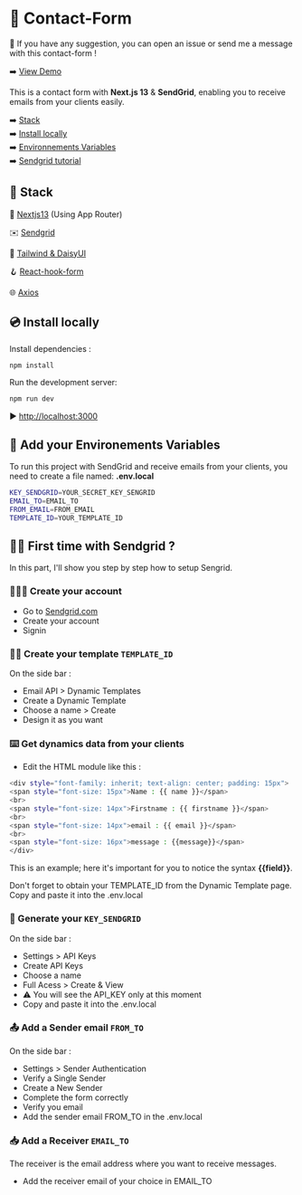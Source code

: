 # 📮 Contact-Form

📝 If you have any suggestion, you can open an issue or send me a message with this contact-form !

➡️ [View Demo](https://contact-form-with-sendgrid.vercel.app/)

This is a contact form with **Next.js 13** & **SendGrid**, enabling you to receive emails from your clients easily.

➡️ [Stack](#-stack)  
➡️ [Install locally](#-install-locally)  
➡️ [Environnements Variables](#-add-your-environements-variables)  
➡️ [Sendgrid tutorial](#%EF%B8%8F-first-time-with-sendgrid-)

## 🧬 Stack

🚀 [Nextjs13](https://nextjs.org/docs) (Using App Router)

✉️ [Sendgrid](https://sendgrid.com/)

🎨 [Tailwind & DaisyUI](https://daisyui.com/)

🪝 [React-hook-form](https://react-hook-form.com/)

🌐 [Axios](https://axios-http.com/)

## 💿 Install locally

Install dependencies :

```bash
npm install
```

Run the development server:

```bash
npm run dev
```

▶️ [http://localhost:3000](http://localhost:3000)

## 📁 Add your Environements Variables

To run this project with SendGrid and receive emails from your clients, you need to create a file named: **.env.local**

```bash
KEY_SENDGRID=YOUR_SECRET_KEY_SENGRID
EMAIL_TO=EMAIL_TO
FROM_EMAIL=FROM_EMAIL
TEMPLATE_ID=YOUR_TEMPLATE_ID
```

## 🤷‍♂️ First time with Sendgrid ?

In this part, I'll show you step by step how to setup Sengrid.

### 👨🏼‍💻 Create your account

- Go to [Sendgrid.com](https://sendgrid.com/)
- Create your account
- Signin

### 👨‍🎨 Create your template `TEMPLATE_ID`

On the side bar :

- Email API > Dynamic Templates
- Create a Dynamic Template
- Choose a name > Create
- Design it as you want

### ⌨️ Get dynamics data from your clients

- Edit the HTML module like this :

```bash
<div style="font-family: inherit; text-align: center; padding: 15px">
<span style="font-size: 15px">Name : {{ name }}</span>
<br>
<span style="font-size: 14px">Firstname : {{ firstname }}</span>
<br>
<span style="font-size: 14px">email : {{ email }}</span>
<br>
<span style="font-size: 16px">message : {{message}}</span>
</div>
```

This is an example; here it's important for you to notice the syntax **{{field}}**.

Don't forget to obtain your TEMPLATE_ID from the Dynamic Template page. Copy and paste it into the .env.local

### 🔑 Generate your `KEY_SENDGRID`

On the side bar :

- Settings > API Keys
- Create API Keys
- Choose a name
- Full Acess > Create & View
- ⚠️ You will see the API_KEY only at this moment
- Copy and paste it into the .env.local

### 📤 Add a Sender email `FROM_TO`

On the side bar :

- Settings > Sender Authentication
- Verify a Single Sender
- Create a New Sender
- Complete the form correctly
- Verify you email
- Add the sender email FROM_TO in the .env.local

### 📥 Add a Receiver `EMAIL_TO`

The receiver is the email address where you want to receive messages.

- Add the receiver email of your choice in EMAIL_TO
